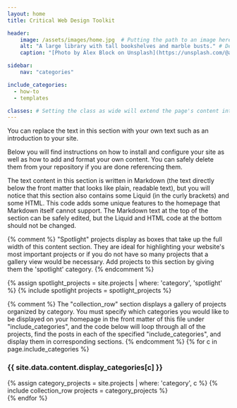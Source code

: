 ```yaml
---
layout: home
title: Critical Web Design Toolkit

header:
    image: /assets/images/home.jpg  # Putting the path to an image here will add that image to this page's header.
    alt: "A large library with tall bookshelves and marble busts." # Describe the header image here
    caption: "[Photo by Alex Block on Unsplash](https://unsplash.com/@alexblock)" # Add a visible caption to your image or give credit to the photographer or source.

sidebar:
    nav: "categories"

include_categories:   
  - how-to
  - templates

classes: # Setting the class as wide will extend the page's content into the right margin.
---
```


You can replace the text in this section with your own text such as an introduction to your site.

Below you will find instructions on how to install and configure your site as well as how to add and format your own content. You can safely delete them from your repository if you are done referencing them.

The text content in this section is written in Markdown (the text directly below the front matter that looks like plain, readable text), but you will notice that this section also contains some Liquid (in the curly brackets) and some HTML. This code adds some unique features to the homepage that Markdown itself cannot support. The Markdown text at the top of the section can be safely edited, but the Liquid and HTML code at the bottom should not be changed.

{% comment %} "Spotlight" projects display as boxes that take up the full width of this content section. They are ideal for highlighting your website's most important projects or if you do not have so many projects that a gallery view would be necessary. Add projects to this section by giving them the 'spotlight' category. {% endcomment %}
<div class="spotlight"> 
{% assign spotlight_projects = site.projects | where: 'category', 'spotlight' %}
{% include spotlight projects = spotlight_projects %}
</div>

{% comment %} The "collection_row" section displays a gallery of projects organized by category. You must specify which categories you would like to be displayed on your homepage in the front matter of this file under "include_categories", and the code below will loop through all of the projects, find the posts in each of the specified "include_categories", and display them in corresponding sections. {% endcomment %}
{% for c in page.include_categories %}
<div id="{{ c }}" class="pane">
<h3>{{ site.data.content.display_categories[c] }}</h3>
{% assign category_projects = site.projects | where: 'category', c  %}
{% include collection_row projects = category_projects %} 
</div>
{% endfor %}

